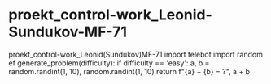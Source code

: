 # proekt_control-work_Leonid-Sundukov-MF-71
proekt_control-work_Leonid(Sundukov)MF-71
import telebot
import random
ef generate_problem(difficulty):
    if difficulty == 'easy':
        a, b = random.randint(1, 10), random.randint(1, 10)
        return f"{a} + {b} = ?", a + b
